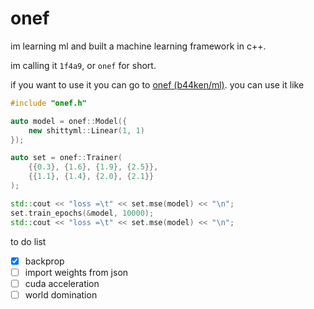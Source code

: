 # onef
im learning ml and built a machine learning framework in c++. 

im calling it `1f4a9`, or `onef` for short.

if you want to use it you can go to [onef (b44ken/ml)](https://github.com/B44ken/ml/tree/main/onef). you can use it like

```c++
#include "onef.h"

auto model = onef::Model({
    new shittyml::Linear(1, 1)
});

auto set = onef::Trainer(
    {{0.3}, {1.6}, {1.9}, {2.5}},
    {{1.1}, {1.4}, {2.0}, {2.1}}
);

std::cout << "loss =\t" << set.mse(model) << "\n";
set.train_epochs(&model, 10000);
std::cout << "loss =\t" << set.mse(model) << "\n";
```

to do list

- [x] backprop
- [ ] import weights from json
- [ ] cuda acceleration
- [ ] world domination
